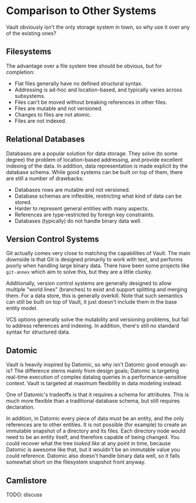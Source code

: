 Comparison to Other Systems
===========================

Vault obviously isn't the only storage system in town, so why use it over any
of the existing ones?

## Filesystems

The advantage over a file system tree should be obvious, but for completion:
- Flat files generally have no defined structural syntax.
- Addressing is ad-hoc and location-based, and typically varies across
  subsystems.
- Files can't be moved without breaking references in other files.
- Files are mutable and not versioned.
- Changes to files are not atomic.
- Files are not indexed.

## Relational Databases

Databases are a popular solution for data storage. They solve (to some degree)
the problem of location-based addressing, and provide excellent indexing of the
data. In addition, data representation is made explicit by the database schema.
While good systems can be built on top of them, there are still a number of
drawbacks:
- Databases rows are mutable and not versioned.
- Database schemas are inflexible, restricting what kind of data can be stored.
- Harder to represent general entities with many aspects.
- References are type-restricted by foreign key constraints.
- Databases (typically) do not handle binary data well.

## Version Control Systems

Git actually comes very close to matching the capabilities of Vault. The main
downside is that Git is designed primarily to work with text, and performs
poorly when handling large binary data. There have been some projects like
`git-annex` which aim to solve this, but they are a little clunky.

Additionally, version control systems are generally designed to allow multiple
"world lines" (branches) to exist and support splitting and merging them. For a
data store, this is generally overkill. Note that such semantics can still be
built on top of Vault, it just doesn't include them in the base entity model.

VCS options generally solve the mutability and versioning problems, but fail to
address references and indexing. In addition, there's still no standard syntax
for structured data.

## Datomic

Vault is heavily inspired by Datomic, so why isn't Datomic good enough as-is?
The difference stems mainly from design goals; Datomic is targeting real-time
execution of complex datalog queries in a performance-sensitive context. Vault
is targeted at maximum flexibility in data modeling instead.

One of Datomic's tradeoffs is that it requires a schema for attributes. This is
much more flexible than a traditional database schema, but still requires
declaration.

In addition, in Datomic every piece of data must be an entity, and the only
references are to other entities. It is not possible (for example) to create an
immutable snapshot of a directory and its files. Each directory node would need
to be an entity itself, and therefore capable of being changed. You could
recover what the tree _looked like_ at any point in time, because Datomic is
awesome like that, but it wouldn't be an immutable value you could reference.
Datomic also doesn't handle binary data well, so it falls somewhat short on the
filesystem snapshot front anyway.

## Camlistore

TODO: discuss

